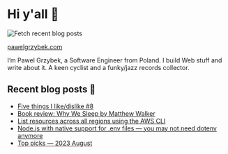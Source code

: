 # Hi y'all 👋

![Fetch recent blog posts](https://github.com/pawelgrzybek/pawelgrzybek/workflows/Fetch%20recent%20blog%20posts/badge.svg)

[pawelgrzybek.com](https://pawelgrzybek.com)

I’m Pawel Grzybek, a Software Engineer from Poland. I build Web stuff and write about it. A keen cyclist and a funky/jazz records collector.

## Recent blog posts 📝

<!-- FEED-START -->
- [Five things I like/dislike #8](https://pawelgrzybek.com/five-things-i-like-dislike-8/)
- [Book review: Why We Sleep by Matthew Walker](https://pawelgrzybek.com/book-review-why-we-sleep-by-matthew-walker/)
- [List resources across all regions using the AWS CLI](https://pawelgrzybek.com/list-resources-in-all-regions-using-the-aws-cli/)
- [Node.js with native support for .env files — you may not need dotenv anymore](https://pawelgrzybek.com/node-js-with-native-support-for-env-files-you-may-not-need-dotenv-anymore/)
- [Top picks — 2023 August](https://pawelgrzybek.com/top-picks-2023-august/)
<!-- FEED-END -->